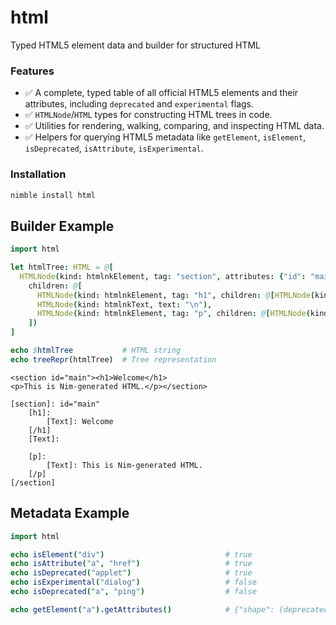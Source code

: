 # html
Typed HTML5 element data and builder for structured HTML

### Features

- ✅ A complete, typed table of all official HTML5 elements and their attributes, including `deprecated` and `experimental` flags.
- ✅ `HTMLNode`/`HTML` types for constructing HTML trees in code.
- ✅ Utilities for rendering, walking, comparing, and inspecting HTML data.
- ✅ Helpers for querying HTML5 metadata like `getElement`, `isElement`, `isDeprecated`, `isAttribute`, `isExperimental`.

### Installation
```bash
nimble install html
```

## Builder Example
```nim
import html

let htmlTree: HTML = @[
  HTMLNode(kind: htmlnkElement, tag: "section", attributes: {"id": "main"}.toTable,
    children: @[
      HTMLNode(kind: htmlnkElement, tag: "h1", children: @[HTMLNode(kind: htmlnkText, text: "Welcome")]),
      HTMLNode(kind: htmlnkText, text: "\n"),
      HTMLNode(kind: htmlnkElement, tag: "p", children: @[HTMLNode(kind: htmlnkText, text: "This is Nim-generated HTML.")])
    ])
]

echo $htmlTree           # HTML string
echo treeRepr(htmlTree)  # Tree representation
```
```
<section id="main"><h1>Welcome</h1>
<p>This is Nim-generated HTML.</p></section>

[section]: id="main" 
    [h1]: 
        [Text]: Welcome
    [/h1]
    [Text]: 

    [p]: 
        [Text]: This is Nim-generated HTML.
    [/p]
[/section]
```

## Metadata Example
```nim
import html

echo isElement("div")                           # true
echo isAttribute("a", "href")                   # true
echo isDeprecated("applet")                     # true
echo isExperimental("dialog")                   # false
echo isDeprecated("a", "ping")                  # false

echo getElement("a").getAttributes()            # {"shape": (deprecated: true, experimental: false), "charset": (deprecated: true, experimental: false), "ping": (deprecated: false, experimental: false), "rev": (deprecated: true, experimental: false), "referrerpolicy": (deprecated: false, experimental: false), "attributionsrc": (deprecated: false, experimental: true), "href": (deprecated: false, experimental: false), "name": (deprecated: true, experimental: false), "download": (deprecated: false, experimental: false), "type": (deprecated: false, experimental: false), "target": (deprecated: false, experimental: false), "coords": (deprecated: true, experimental: false), "hreflang": (deprecated: false, experimental: false), "rel": (deprecated: false, experimental: false)}
```